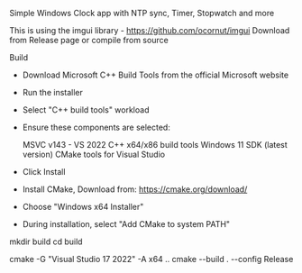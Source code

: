 Simple Windows Clock app with NTP sync, Timer, Stopwatch and more



This is using the imgui library - https://github.com/ocornut/imgui
Download from Release page or compile from source

Build

  - Download Microsoft C++ Build Tools from the official Microsoft website
  - Run the installer
  - Select "C++ build tools" workload
  - Ensure these components are selected:

    MSVC v143 - VS 2022 C++ x64/x86 build tools
    Windows 11 SDK (latest version)
    CMake tools for Visual Studio

  - Click Install
  - Install CMake, Download from: https://cmake.org/download/
  - Choose "Windows x64 Installer"
  - During installation, select "Add CMake to system PATH"


mkdir build
cd build

cmake -G "Visual Studio 17 2022" -A x64 ..
cmake --build . --config Release

